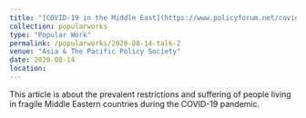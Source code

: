```yaml
---	
title: "[COVID-19 in the Middle East](https://www.policyforum.net/covid-19-in-the-middle-east/)"	
collection: popularworks	
type: "Popular Work"	
permalink: /popularworks/2020-08-14-talk-2
venue: "Asia & The Pacific Policy Society"	
date: 2020-08-14	
location: 	
---	
```



This article is about the prevalent restrictions and suffering of people living in fragile Middle Eastern countries during the COVID-19 pandemic. 
